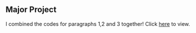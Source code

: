 ## Major Project

I combined the codes for paragraphs 1,2 and 3 together! Click [here](https://robymanlongat.github.io/c0dewords/week10/majorProject_all) to view.
